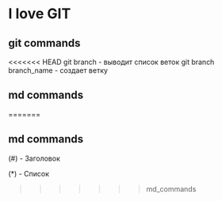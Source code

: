 # I love GIT

## git commands
<<<<<<< HEAD
git branch - выводит список веток
git branch branch_name - создает ветку
## md commands
=======

## md commands
(#) - Заголовок

(*) - Список
>>>>>>> md_commands
